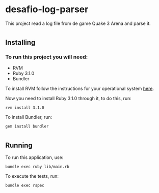 # desafio-log-parser

This project read a log file from de game Quake 3 Arena and parse it.

#

## Installing

### To run this project you will need:

- RVM
- Ruby 3.1.0
- Bundler

To install RVM follow the instructions for your operational system [here](https://rvm.io/rvm/install).

Now you need to install Ruby 3.1.0 through it, to do this, run:
```
rvm install 3.1.0
```

To install Bundler, run:
```
gem install bundler
```

#

## Running

To run this application, use:

```
bundle exec ruby lib/main.rb
```

To execute the tests, run:

```
bundle exec rspec
```
